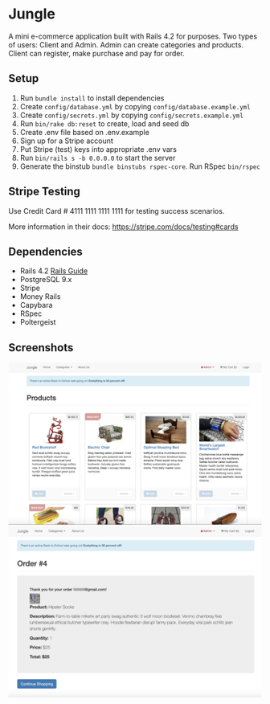 # Jungle

A mini e-commerce application built with Rails 4.2 for purposes. Two types of users: Client and Admin. Admin can create categories and products. Client can register, make purchase and pay for order. 


## Setup

1. Run `bundle install` to install dependencies
2. Create `config/database.yml` by copying `config/database.example.yml`
3. Create `config/secrets.yml` by copying `config/secrets.example.yml`
4. Run `bin/rake db:reset` to create, load and seed db
5. Create .env file based on .env.example
6. Sign up for a Stripe account
7. Put Stripe (test) keys into appropriate .env vars
8. Run `bin/rails s -b 0.0.0.0` to start the server
9. Generate the binstub `bundle binstubs rspec-core`. Run RSpec `bin/rspec`

## Stripe Testing

Use Credit Card # 4111 1111 1111 1111 for testing success scenarios.

More information in their docs: <https://stripe.com/docs/testing#cards>

## Dependencies

* Rails 4.2 [Rails Guide](http://guides.rubyonrails.org/v4.2/)
* PostgreSQL 9.x
* Stripe
* Money Rails
* Capybara
* RSpec
* Poltergeist

## Screenshots

!["Home_page"](https://github.com/Anna-Gordon/Jungle-Rails/blob/master/docs/Home_page.png?raw=true)
!["Order_details_page"](https://github.com/Anna-Gordon/Jungle-Rails/blob/master/docs/Order_details_page.png?raw=true)
